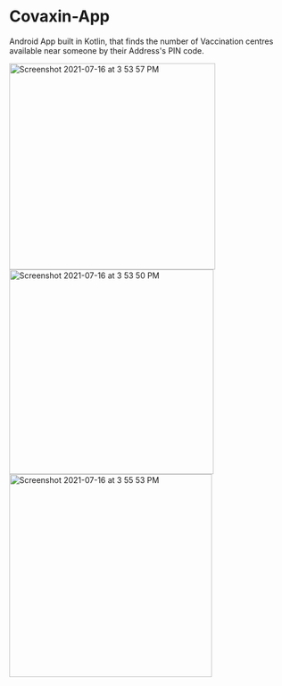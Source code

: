 # Covaxin-App
Android App built in Kotlin, that finds the number of Vaccination centres available near someone by their Address's PIN code.


<img width="369" alt="Screenshot 2021-07-16 at 3 53 57 PM" src="https://user-images.githubusercontent.com/86764463/125935246-31d0e5c3-8345-42da-93bf-8b45e282c7f3.png">



<img width="366" alt="Screenshot 2021-07-16 at 3 53 50 PM" src="https://user-images.githubusercontent.com/86764463/125935741-cc148fb2-50d4-4724-89f3-c7e76c62c50d.png">


<img width="363" alt="Screenshot 2021-07-16 at 3 55 53 PM" src="https://user-images.githubusercontent.com/86764463/125935948-3908ac2c-13b0-4a08-92d5-eb36df88e591.png">





